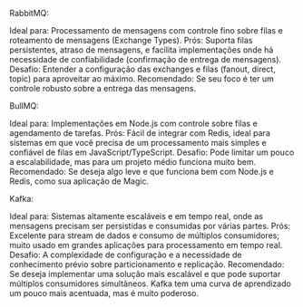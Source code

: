 RabbitMQ:

Ideal para: Processamento de mensagens com controle fino sobre filas e roteamento de mensagens (Exchange Types).
Prós: Suporta filas persistentes, atraso de mensagens, e facilita implementações onde há necessidade de confiabilidade (confirmação de entrega de mensagens).
Desafio: Entender a configuração das exchanges e filas (fanout, direct, topic) para aproveitar ao máximo.
Recomendado: Se seu foco é ter um controle robusto sobre a entrega das mensagens.

BullMQ:

Ideal para: Implementações em Node.js com controle sobre filas e agendamento de tarefas.
Prós: Fácil de integrar com Redis, ideal para sistemas em que você precisa de um processamento mais simples e confiável de filas em JavaScript/TypeScript.
Desafio: Pode limitar um pouco a escalabilidade, mas para um projeto médio funciona muito bem.
Recomendado: Se deseja algo leve e que funciona bem com Node.js e Redis, como sua aplicação de Magic.

Kafka:

Ideal para: Sistemas altamente escaláveis e em tempo real, onde as mensagens precisam ser persistidas e consumidas por várias partes.
Prós: Excelente para stream de dados e consumo de múltiplos consumidores; muito usado em grandes aplicações para processamento em tempo real.
Desafio: A complexidade de configuração e a necessidade de conhecimento prévio sobre particionamento e replicação.
Recomendado: Se deseja implementar uma solução mais escalável e que pode suportar múltiplos consumidores simultâneos. Kafka tem uma curva de aprendizado um pouco mais acentuada, mas é muito poderoso.
